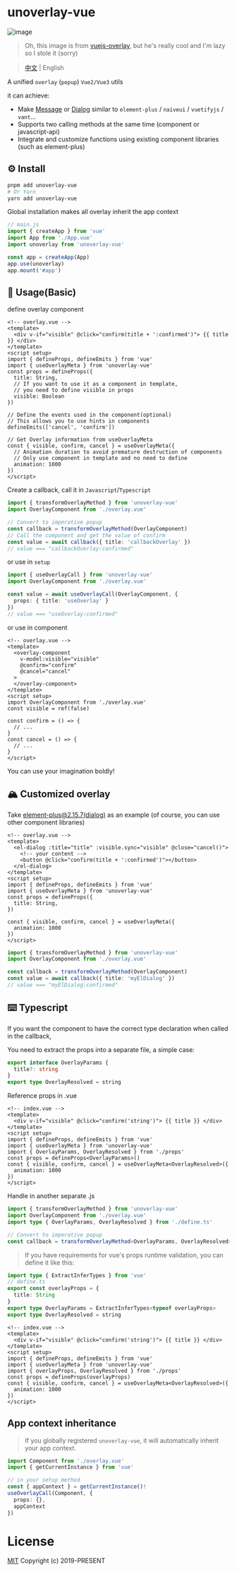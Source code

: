 # unoverlay-vue

![image](https://user-images.githubusercontent.com/1655312/70054926-8d469d80-15e9-11ea-9fdc-c8f65bf9bc85.png)

> Oh, this image is from [vuejs-overlay](https://github.com/fattihkoca/vuejs-overlay), but he's really cool and I'm lazy so I stole it (sorry)

> [中文](./README_CN.md) | English

A unified `overlay` (`popup`) `Vue2/Vue3` utils

it can achieve: 

- Make [Message](https://element.eleme.cn/#/en-US/component/message) or [Dialog](https://element.eleme.cn/#/en-US/component/dialog) similar to `element-plus` / `naiveui` / `vuetifyjs` / `vant`...
- Supports two calling methods at the same time (component or javascript-api)
- Integrate and customize functions using existing component libraries (such as element-plus)

## ⚙️ Install

```sh
pnpm add unoverlay-vue
# Or Yarn
yarn add unoverlay-vue
```

Global installation makes all overlay inherit the app context

```ts
// main.js
import { createApp } from 'vue'
import App from './App.vue'
import unoverlay from 'unoverlay-vue'

const app = createApp(App)
app.use(unoverlay)
app.mount('#app')
```

## 📖 Usage(Basic)

define overlay component

```vue
<!-- overlay.vue -->
<template>
  <div v-if="visible" @click="confirm(title + ':confirmed')"> {{ title }} </div>
</template>
<script setup>
import { defineProps, defineEmits } from 'vue'
import { useOverlayMeta } from 'unoverlay-vue'
const props = defineProps({
  title: String,
  // If you want to use it as a component in template,
  // you need to define visible in props
  visible: Boolean
})

// Define the events used in the component(optional)
// This allows you to use hints in components
defineEmits(['cancel', 'confirm'])

// Get Overlay information from useOverlayMeta
const { visible, confirm, cancel } = useOverlayMeta({
  // Animation duration to avoid premature destruction of components
  // Only use component in template and no need to define
  animation: 1000
})
</script>
```

Create a callback, call it in `Javascript`/`Typescript`
```ts
import { transformOverlayMethod } from 'unoverlay-vue'
import OverlayComponent from './overlay.vue'

// Convert to imperative popup
const callback = transformOverlayMethod(OverlayComponent)
// Call the component and get the value of confirm
const value = await callback({ title: 'callbackOverlay' })
// value === "callbackOverlay:confirmed"
```

or use in `setup`

```ts
import { useOverlayCall } from 'unoverlay-vue'
import OverlayComponent from './overlay.vue'

const value = await useOverlayCall(OverlayComponent, {
  props: { title: 'useOverlay' }
})
// value === "useOverlay:confirmed"
```

or use in component

```vue
<!-- overlay.vue -->
<template>
  <overlay-component
    v-model:visible="visible"
    @confirm="confirm"
    @cancel="cancel"
  >
  </overlay-component>
</template>
<script setup>
import OverlayComponent from './overlay.vue'
const visible = ref(false)

const confirm = () => {
  // ...
}
const cancel = () => {
  // ...
}
</script>
```

You can use your imagination boldly!

## 🏔️ Customized overlay

Take [element-plus@2.15.7(dialog)](https://element.eleme.cn/#/en-US/component/dialog) as an example (of course, you can use other component libraries)

```vue
<!-- overlay.vue -->
<template>
  <el-dialog :title="title" :visible.sync="visible" @close="cancel()">
    <!-- your content -->
    <button @click="confirm(title + ':confirmed')"></button>
  </el-dialog>
</template>
<script setup>
import { defineProps, defineEmits } from 'vue'
import { useOverlayMeta } from 'unoverlay-vue'
const props = defineProps({
  title: String,
})

const { visible, confirm, cancel } = useOverlayMeta({
  animation: 1000
})
</script>
```

```ts
import { transformOverlayMethod } from 'unoverlay-vue'
import OverlayComponent from './overlay.vue'

const callback = transformOverlayMethod(OverlayComponent)
const value = await callback({ title: 'myElDialog' })
// value === "myElDialog:confirmed"
```

## ⌨️ Typescript

If you want the component to have the correct type declaration when called in the callback,

You need to extract the props into a separate file, a simple case:

```ts
export interface OverlayParams {
  title?: string
}
export type OverlayResolved = string
```

Reference props in .vue

```vue
<!-- index.vue -->
<template>
  <div v-if="visible" @click="confirm('string')"> {{ title }} </div>
</template>
<script setup>
import { defineProps, defineEmits } from 'vue'
import { useOverlayMeta } from 'unoverlay-vue'
import { OverlayParams, OverlayResolved } from './props'
const props = defineProps<OverlayParams>()
const { visible, confirm, cancel } = useOverlayMeta<OverlayResolved>({
  animation: 1000
})
</script>
```

Handle in another separate .js

```ts
import { transformOverlayMethod } from 'unoverlay-vue'
import OverlayComponent from './overlay.vue'
import type { OverlayParams, OverlayResolved } from './define.ts'

// Convert to imperative popup
const callback = transformOverlayMethod<OverlayParams, OverlayResolved>(OverlayComponent)
```

> If you have requirements for vue's props runtime validation, you can define it like this: 

```ts
import type { ExtractInferTypes } from 'vue'
// define.ts
export const overlayProps = {
  title: String
}
export type OverlayParams = ExtractInferTypes<typeof overlayProps>
export type OverlayResolved = string
```

```vue
<!-- index.vue -->
<template>
  <div v-if="visible" @click="confirm('string')"> {{ title }} </div>
</template>
<script setup>
import { defineProps, defineEmits } from 'vue'
import { useOverlayMeta } from 'unoverlay-vue'
import { overlayProps, OverlayResolved } from './props'
const props = defineProps(overlayProps)
const { visible, confirm, cancel } = useOverlayMeta<OverlayResolved>({
  animation: 1000
})
</script>
```

## App context inheritance

> If you globally registered `unoverlay-vue`, it will automatically inherit your app context.

```ts
import Component from './overlay.vue'
import { getCurrentInstance } from 'vue'

// in your setup method
const { appContext } = getCurrentInstance()!
useOverlayCall(Component, {
  props: {},
  appContext
})
```


# License

[MIT](LICENSE) Copyright (c) 2019-PRESENT
